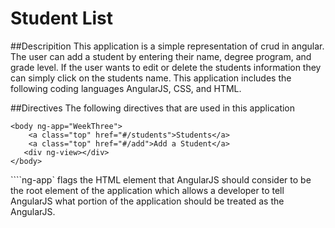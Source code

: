 # Student List

##Descripition 
This application is a simple representation of crud in angular. The user can add a student by entering their name, degree program, and grade level. If the user wants to edit or delete the students information they can simply click on the students name. This application includes the following coding languages AngularJS, CSS, and HTML.


##Directives
The following directives that are used in this application
```
<body ng-app="WeekThree">
	<a class="top" href="#/students">Students</a>
	<a class="top" href="#/add">Add a Student</a>
   <div ng-view></div>
</body>
```

````ng-app` flags the HTML element that AngularJS should consider to be the root element of the application which allows a developer to tell AngularJS what portion of the application should be treated as the AngularJS.
```


